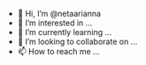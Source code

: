 - 👋 Hi, I’m @netaarianna
- 👀 I’m interested in ...
- 🌱 I’m currently learning ...
- 💞️ I’m looking to collaborate on ...
- 📫 How to reach me ...

<!---
netaarianna/netaarianna is a ✨ special ✨ repository because its `README.md` (this file) appears on your GitHub profile.
You can click the Preview link to take a look at your changes.
--->
